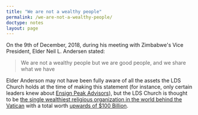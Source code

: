 ```yaml
---
title: "We are not a wealthy people"
permalink: /we-are-not-a-wealthy-people/
doctype: notes
layout: page
---
```


On the 9th of December, 2018, during his meeting with Zimbabwe's Vice President, Elder Neil L. Andersen stated:

> We are not a wealthy people but we are good people, and we share what we have

Elder Anderson may not have been fully aware of all the assets the LDS Church holds at the time of making this statement (for instance, only certain leaders knew about [Ensign Peak Advisors](https://en.wikipedia.org/w/index.php?title=Ensign_Peak_Advisors&oldid=971340278)), but the LDS Church is thought to be [the single wealthiest religious organization in the world behind the Vatican](https://en.wikipedia.org/w/index.php?title=List_of_wealthiest_organizations&oldid=974310014) with a total worth [upwards of $100 Billion](https://en.wikipedia.org/w/index.php?title=Finances_of_The_Church_of_Jesus_Christ_of_Latter-day_Saints&oldid=961501561#Assets).
